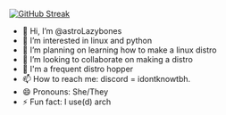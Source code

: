 [![GitHub Streak](https://streak-stats.demolab.com?user=astroLazybones&theme=nightowl)](https://git.io/streak-stats)
- 👋 Hi, I’m @astroLazybones
- 👀 I’m interested in linux and python
- 🌱 I’m planning on learning how to make a linux distro 
- 💞️ I’m looking to collaborate on making a distro
- 🦗 I'm a frequent distro hopper
- 📫 How to reach me: discord = idontknowtbh.
- 😄 Pronouns: She/They
- ⚡ Fun fact: I use(d) arch

<!---
astroLazybones/astroLazybones is a ✨ special ✨ repository because its `README.md` (this file) appears on your GitHub profile.
You can click the Preview link to take a look at your changes.
--->
